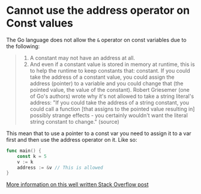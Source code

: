 # Cannot use the address operator on Const values

The Go language does not allow the `&` operator on const variables due to the following:

> 1. A constant may not have an address at all.
> 2. And even if a constant value is stored in memory at runtime, this is to help the runtime to keep constants that: constant. If you could take the address of a constant value, you could assign the address (pointer) to a variable and you could change that (the pointed value, the value of the constant). Robert Griesemer (one of Go's authors) wrote why it's not allowed to take a string literal's address: "If you could take the address of a string constant, you could call a function [that assigns to the pointed value resulting in] possibly strange effects - you certainly wouldn't want the literal string constant to change." (source)

This mean that to use a pointer to a const var you need to assign it to a var first and then use the address operator on it. Like so:

```go
func main() {
    const k = 5
    v := k
    address := &v // This is allowed
}
```

[More information on this well written Stack Overflow post](https://stackoverflow.com/questions/35146286/find-address-of-constant-in-go)

